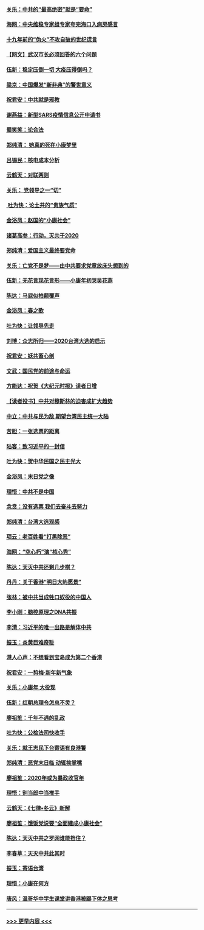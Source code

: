 #### [关乐：中共的“最高绝密”就是“要命”](../pages/nsc993/n11816946.md?t=01250033) 
#### [海网：中央维稳专家组专家夸完海口入病房感言](../pages/nsc993/n11815138.md?t=01250033) 
#### [十九年前的“伪火”不攻自破的世纪谎言](../pages/nsc993/n11813238.md?t=01250033) 
#### [【网文】武汉市长必须回答的六个问题](../pages/nsc993/n11813848.md?t=01250033) 
#### [伍新：稳定压倒一切 大疫压得倒吗？](../pages/nsc993/n11812634.md?t=01250033) 
#### [梁京：中国爆发“新非典”的警世意义](../pages/nsc993/n11812554.md?t=01250033) 
#### [祝君安：中共就是邪教](../pages/nsc993/n11812431.md?t=01250033) 
#### [谢燕益：新型SARS疫情信息公开申请书](../pages/nsc993/n11808840.md?t=01250033) 
#### [蜀笑笑：论合法](../pages/nsc993/n11808064.md?t=01250033) 
#### [郑纯清： 她真的死在小康梦里](../pages/nsc993/n11806623.md?t=01250033) 
#### [吕锡民：核电成本分析](../pages/nsc993/n11806284.md?t=01250033) 
#### [云鹤天：对联两则](../pages/nsc993/n11805957.md?t=01250033) 
#### [关乐： 党领导之一“切”](../pages/nsc993/n11804505.md?t=01250033) 
#### [ 吐为快：论土共的“贵族气质”](../pages/nsc993/n11804490.md?t=01250033) 
#### [金浴凤：赵国的“小康社会”](../pages/nsc993/n11804452.md?t=01250033) 
#### [诸葛高参：行动，灭共于2020](../pages/nsc993/n11804120.md?t=01250033) 
#### [郑纯清：爱国主义最终要党命](../pages/nsc993/n11802197.md?t=01250033) 
#### [关乐：亡党不是梦——由中共要求党章放床头想到的](../pages/nsc993/n11802156.md?t=01250033) 
#### [伍新：无花言现花言形——小康年初哭吴花燕](../pages/nsc993/n11800044.md?t=01250033) 
#### [陈达：马屁似拍颠覆声](../pages/nsc993/n11800010.md?t=01250033) 
#### [金浴凤：春之歌](../pages/nsc993/n11797687.md?t=01250033) 
#### [吐为快：让领导先走](../pages/nsc993/n11797512.md?t=01250033) 
#### [刘博：众志所归——2020台湾大选的启示](../pages/nsc993/n11796878.md?t=01250033) 
#### [祝君安：妖共畜心剖](../pages/nsc993/n11794273.md?t=01250033) 
#### [文武：国民党的前途与命运](../pages/nsc993/n11794198.md?t=01250033) 
#### [方能达：祝贺《大纪元时报》读者日增](../pages/nsc993/n11793807.md?t=01250033) 
#### [【读者投书】中共对穆斯林的迫害成扩大趋势](../pages/nsc993/n11791371.md?t=01250033) 
#### [中立：中共与民为敌 期望台湾民主统一大陆](../pages/nsc993/n11790392.md?t=01250033) 
#### [苦胆：一张选票的距离](../pages/nsc993/n11788914.md?t=01250033) 
#### [陆客：致习近平的一封信](../pages/nsc993/n11788867.md?t=01250033) 
#### [吐为快：贺中华民国之民主光大](../pages/nsc993/n11788618.md?t=01250033) 
#### [金浴凤：末日党之像](../pages/nsc993/n11787475.md?t=01250033) 
#### [理悟：中共不是中国](../pages/nsc993/n11787463.md?t=01250033) 
#### [念贲：没有选票  我们去奋斗去努力](../pages/nsc993/n11787398.md?t=01250033) 
#### [郑纯清：台湾大选观感](../pages/nsc993/n11786210.md?t=01250033) 
#### [项云：老百姓看“打黑除恶”](../pages/nsc993/n11785398.md?t=01250033) 
#### [海网：“空心朽”演“核心秀”](../pages/nsc993/n11783874.md?t=01250033) 
#### [陈达：天灭中共还剩几步棋？](../pages/nsc993/n11783719.md?t=01250033) 
#### [丹丹：关于香港“明日大屿愿景”](../pages/nsc993/n11783273.md?t=01250033) 
#### [张林：被中共当成牲口奴役的中国人](../pages/nsc993/n11782397.md?t=01250033) 
#### [李小刚：脑控原理之DNA共振](../pages/nsc993/n11780962.md?t=01250033) 
#### [李清：习近平的唯一出路是解体中共](../pages/nsc993/n11780866.md?t=01250033) 
#### [振玉：炎黄巨难奇耻](../pages/nsc993/n11779632.md?t=01250033) 
#### [港人心声：不想看到宝岛成为第二个香港](../pages/nsc993/n11778817.md?t=01250033) 
#### [祝君安：一剪梅‧新年新气象](../pages/nsc993/n11776340.md?t=01250033) 
#### [关乐：小康年 大役现](../pages/nsc993/n11774213.md?t=01250033) 
#### [伍新：红朝总理令怎总不灵？](../pages/nsc993/n11770813.md?t=01250033) 
#### [廖祖笙：千年不遇的乱政](../pages/nsc993/n11770373.md?t=01250033) 
#### [吐为快：公检法司快收手](../pages/nsc993/n11770359.md?t=01250033) 
#### [关乐：就王志民下台寄语有良港警](../pages/nsc993/n11769903.md?t=01250033) 
#### [郑纯清：恶党末日临 动辄挨掌嘴](../pages/nsc993/n11769356.md?t=01250033) 
#### [廖祖笙：2020年或为暴政收官年](../pages/nsc993/n11768216.md?t=01250033) 
#### [理悟：别当郎中当推手](../pages/nsc993/n11768243.md?t=01250033) 
#### [云鹤天：《七律▪冬云》新解](../pages/nsc993/n11768204.md?t=01250033) 
#### [廖祖笙：饿饭党说要“全面建成小康社会”](../pages/nsc993/n11767482.md?t=01250033) 
#### [陈达：天灭中共之罗网谁能挡住？](../pages/nsc993/n11767465.md?t=01250033) 
#### [李春草：天灭中共此其时](../pages/nsc993/n11767452.md?t=01250033) 
#### [振玉：寄语台湾](../pages/nsc993/n11767432.md?t=01250033) 
#### [理悟：小康在何方](../pages/nsc993/n11767394.md?t=01250033) 
#### [唐风：温哥华中学生课堂讲香港被踢下体之思考](../pages/nsc993/n11766848.md?t=01250033) 

----
#### [ >>> 更早内容 <<< ](../indexes/nsc993-earlier.md)

